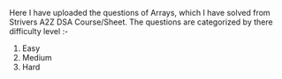 Here I have uploaded the questions of Arrays, which I have solved from Strivers A2Z DSA Course/Sheet.
The questions are categorized by there difficulty level :- 
1. Easy
2. Medium 
3. Hard
